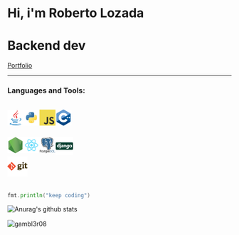 # Hi, i'm Roberto Lozada

<h1>Backend dev</h1>

[Portfolio](https://gambl3r08.github.io/)

___


<h3 align="left">Languages and Tools:</h3>
<br>
<img align="left" alt="" width="36px" src="https://camo.githubusercontent.com/525688f1a883b1b13772009f360bcc50b9400237ad19eee8253637daf040733f/68747470733a2f2f696d672e69636f6e73382e636f6d2f636f6c6f722f34382f3030303030302f676f6c616e672e706e67">

<img align="left" alt="" width="36px" src="https://raw.githubusercontent.com/devicons/devicon/master/icons/java/java-original.svg">

<img align="left" alt="" width="36px" src="https://raw.githubusercontent.com/github/explore/80688e429a7d4ef2fca1e82350fe8e3517d3494d/topics/python/python.png"/>

<img align="left" alt="" width="36px" src="https://raw.githubusercontent.com/github/explore/80688e429a7d4ef2fca1e82350fe8e3517d3494d/topics/javascript/javascript.png"/>
<img align="left" alt="" width="36px" src="https://raw.githubusercontent.com/github/explore/80688e429a7d4ef2fca1e82350fe8e3517d3494d/topics/cpp/cpp.png">

<img align="left" alt="" width="36px" src="">
<img align="left" alt="" width="36px" src="">

<br><br>

<img align="left" alt="" width="36px" src="">
<a href="https://www.djangoproject.com/" target="_blank"> <img src="https://raw.githubusercontent.com/devicons/devicon/master/icons/django/django-original.svg" alt="django" width="40" height="40"/> </a> 
<img align="left" alt="" width="36px" src="https://raw.githubusercontent.com/github/explore/80688e429a7d4ef2fca1e82350fe8e3517d3494d/topics/nodejs/nodejs.png">

<img align="left" alt="" width="36px" src="https://raw.githubusercontent.com/github/explore/80688e429a7d4ef2fca1e82350fe8e3517d3494d/topics/react/react.png">
<img align="left" alt="" width="36px" src="https://raw.githubusercontent.com/devicons/devicon/master/icons/postgresql/postgresql-original-wordmark.svg">
<img align="left" alt="" width="36px" src="">
<img align="left" alt="" width="36px" src="">
<img align="left" alt="" width="36px" src="">


<br>
<img align="left" alt="" width="36px" 
src="https://raw.githubusercontent.com/Thomas-George-T/Thomas-George-T/master/assets/linux-tux.svg">


<img align="left" alt="" width="45px" src="https://raw.githubusercontent.com/github/explore/80688e429a7d4ef2fca1e82350fe8e3517d3494d/topics/git/git.png">

<br><br><br>
~~~go 
fmt.println("keep coding")
~~~

![Anurag's github stats](https://github-readme-stats.vercel.app/api?username=gambl3r08&show_icons=true)

<p><img align="center" src="https://github-readme-streak-stats.herokuapp.com/?user=gambl3r08&" alt="gambl3r08" /></p>



